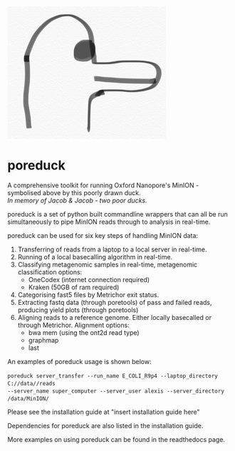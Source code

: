![Poreduck Logo](/images/poreduck_logo.png)
# poreduck 
A comprehensive toolkit for running Oxford Nanopore's MinION - symbolised above by this poorly drawn duck.  
*In memory of Jacob & Jacob - two poor ducks.*  

poreduck is a set of python built commandline wrappers that can all be run simultaneously to pipe MinION reads 
through to analysis in real-time.  

poreduck can be used for six key steps of handling MinION data:  

1.  Transferring of reads from a laptop to a local server in real-time.  
2.  Running of a local basecalling algorithm in real-time.  
3.  Classifying metagenomic samples in real-time, metagenomic classification options:  
    +  OneCodex (internet connection required)  
    +  Kraken  (50GB of ram required)    
4.  Categorising fast5 files by Metrichor exit status.  
5.  Extracting fastq data (through poretools) of pass and failed reads, producing yield plots (through poretools)    
6.  Aligning reads to a reference genome. Either locally basecalled or through Metrichor. Alignment options:  
    +  bwa mem (using the ont2d read type)  
    +  graphmap  
    +  last  

An examples of poreduck usage is shown below:

`poreduck server_transfer --run_name E_COLI_R9p4 --laptop_directory C://data//reads`    
`--server_name super_computer --server_user alexis --server_directory /data/MinION/`


Please see the installation guide at "insert installation guide here"

Dependencies for poreduck are also listed in the installation guide.

More examples on using poreduck can be found in the readthedocs page.
